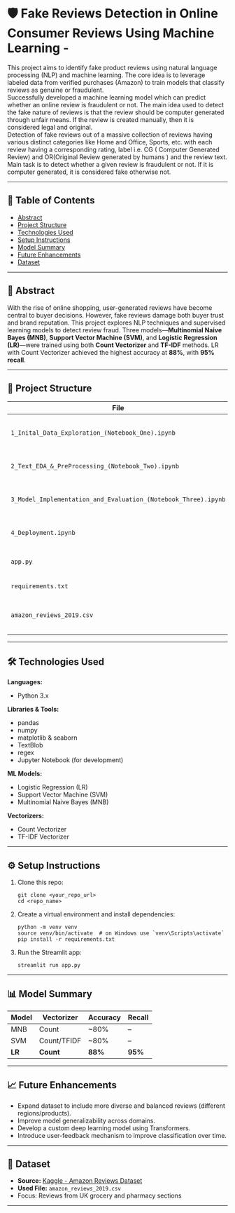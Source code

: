 <!DOCTYPE html>
<html>

<head>
  <meta charset="utf-8">
  <meta name="viewport" content="width=device-width, initial-scale=1.0">
  <title>README_GENERATED.md</title>
  <link rel="stylesheet" href="https://stackedit.io/style.css" />
</head>

<body class="stackedit">
  <div class="stackedit__html"><h1 id="🛡️-fake-reviews-detection-in-online-consumer-reviews-using-machine-learning--">🛡️ Fake Reviews Detection in Online Consumer Reviews Using Machine Learning -</h1>
<p>This project aims to identify fake product reviews using natural language processing (NLP) and machine learning. The core idea is to leverage labeled data from verified purchases (Amazon) to train models that classify reviews as genuine or fraudulent.<br>
Successfully developed a machine learning model which can predict whether an online review is fraudulent or not. The main idea used to detect the fake nature of reviews is that the review should be computer generated through unfair means. If the review is created manually, then it is  considered legal and original.<br>
Detection of fake reviews out of a massive collection of reviews having various distinct categories like Home and Office, Sports, etc. with each review having a corresponding rating, label i.e. CG ( Computer Generated Review) and OR(Original Review generated by humans ) and the review text.<br>
Main task is to detect whether a given review is fraudulent or not. If it is computer generated, it is considered fake otherwise not.</p>
<hr>
<h2 id="📌-table-of-contents">📌 Table of Contents</h2>
<ul>
<li><a href="#abstract">Abstract</a></li>
<li><a href="#project-structure">Project Structure</a></li>
<li><a href="#technologies-used">Technologies Used</a></li>
<li><a href="#setup-instructions">Setup Instructions</a></li>
<li><a href="#model-summary">Model Summary</a></li>
<li><a href="#future-enhancements">Future Enhancements</a></li>
<li><a href="#dataset">Dataset</a></li>
</ul>
<hr>
<h2 id="🧠-abstract">🧠 Abstract</h2>
<p>With the rise of online shopping, user-generated reviews have become central to buyer decisions. However, fake reviews damage both buyer trust and brand reputation. This project explores NLP techniques and supervised learning models to detect review fraud. Three models—<strong>Multinomial Naive Bayes (MNB)</strong>, <strong>Support Vector Machine (SVM)</strong>, and <strong>Logistic Regression (LR)</strong>—were trained using both <strong>Count Vectorizer</strong> and <strong>TF-IDF</strong> methods. LR with Count Vectorizer achieved the highest accuracy at <strong>88%</strong>, with <strong>95% recall</strong>.</p>
<hr>
<h2 id="🧾-project-structure">🧾 Project Structure</h2>

<table>
<thead>
<tr>
<th>File</th>
<th>Description</th>
</tr>
</thead>
<tbody>
<tr>
<td><code>1_Inital_Data_Exploration_(Notebook_One).ipynb</code></td>
<td>Exploratory data analysis on raw dataset</td>
</tr>
<tr>
<td><code>2_Text_EDA_&amp;_PreProcessing_(Notebook_Two).ipynb</code></td>
<td>Text cleaning and NLP preprocessing</td>
</tr>
<tr>
<td><code>3_Model_Implementation_and_Evaluation_(Notebook_Three).ipynb</code></td>
<td>Model training and performance evaluation</td>
</tr>
<tr>
<td><code>4_Deployment.ipynb</code></td>
<td>Streamlit interface code</td>
</tr>
<tr>
<td><code>app.py</code></td>
<td>Main app file for Streamlit deployment</td>
</tr>
<tr>
<td><code>requirements.txt</code></td>
<td>Python dependencies</td>
</tr>
<tr>
<td><code>amazon_reviews_2019.csv</code></td>
<td>Dataset used (subset of Amazon reviews)</td>
</tr>
</tbody>
</table><hr>
<h2 id="🛠️-technologies-used">🛠️ Technologies Used</h2>
<p><strong>Languages:</strong></p>
<ul>
<li>Python 3.x</li>
</ul>
<p><strong>Libraries &amp; Tools:</strong></p>
<ul>
<li>pandas</li>
<li>numpy</li>
<li>matplotlib &amp; seaborn</li>
<li>TextBlob</li>
<li>regex</li>
<li>Jupyter Notebook (for development)</li>
</ul>
<p><strong>ML Models:</strong></p>
<ul>
<li>Logistic Regression (LR)</li>
<li>Support Vector Machine (SVM)</li>
<li>Multinomial Naive Bayes (MNB)</li>
</ul>
<p><strong>Vectorizers:</strong></p>
<ul>
<li>Count Vectorizer</li>
<li>TF-IDF Vectorizer</li>
</ul>
<hr>
<h2 id="⚙️-setup-instructions">⚙️ Setup Instructions</h2>
<ol>
<li>
<p>Clone this repo:</p>
<pre class=" language-bash"><code class="prism  language-bash"><span class="token function">git</span> clone <span class="token operator">&lt;</span>your_repo_url<span class="token operator">&gt;</span>
<span class="token function">cd</span> <span class="token operator">&lt;</span>repo_name<span class="token operator">&gt;</span>
</code></pre>
</li>
<li>
<p>Create a virtual environment and install dependencies:</p>
<pre class=" language-bash"><code class="prism  language-bash">python -m venv venv
<span class="token function">source</span> venv/bin/activate  <span class="token comment"># on Windows use `venv\Scripts\activate`</span>
pip <span class="token function">install</span> -r requirements.txt
</code></pre>
</li>
<li>
<p>Run the Streamlit app:</p>
<pre class=" language-bash"><code class="prism  language-bash">streamlit run app.py
</code></pre>
</li>
</ol>
<hr>
<h2 id="📊-model-summary">📊 Model Summary</h2>

<table>
<thead>
<tr>
<th>Model</th>
<th>Vectorizer</th>
<th>Accuracy</th>
<th>Recall</th>
</tr>
</thead>
<tbody>
<tr>
<td>MNB</td>
<td>Count</td>
<td>~80%</td>
<td>–</td>
</tr>
<tr>
<td>SVM</td>
<td>Count/TFIDF</td>
<td>~80%</td>
<td>–</td>
</tr>
<tr>
<td><strong>LR</strong></td>
<td><strong>Count</strong></td>
<td><strong>88%</strong></td>
<td><strong>95%</strong></td>
</tr>
</tbody>
</table><hr>
<h2 id="📈-future-enhancements">📈 Future Enhancements</h2>
<ul>
<li>Expand dataset to include more diverse and balanced reviews (different regions/products).</li>
<li>Improve model generalizability across domains.</li>
<li>Develop a custom deep learning model using Transformers.</li>
<li>Introduce user-feedback mechanism to improve classification over time.</li>
</ul>
<hr>
<h2 id="📂-dataset">📂 Dataset</h2>
<ul>
<li><strong>Source:</strong> <a href="https://bit.ly/2Rzvjqf">Kaggle - Amazon Reviews Dataset</a></li>
<li><strong>Used File:</strong> <code>amazon_reviews_2019.csv</code></li>
<li>Focus: Reviews from UK grocery and pharmacy sections</li>
</ul>
<hr>
</div>
</body>

</html>
